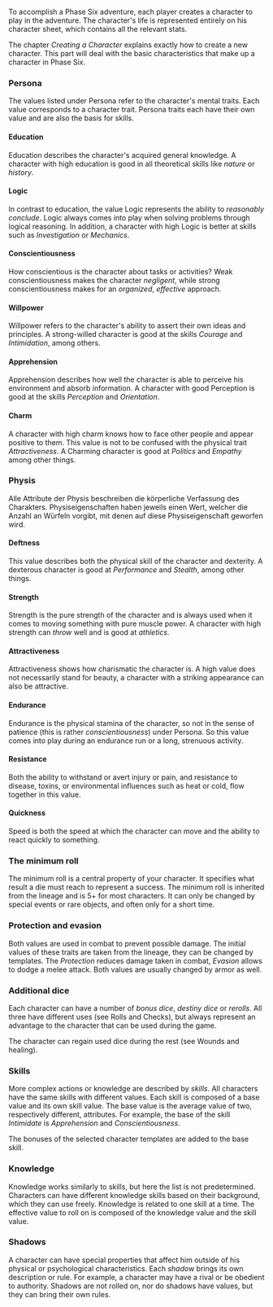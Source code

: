 To accomplish a Phase Six adventure, each player creates a character to play in the adventure. The character's life is represented entirely on his character sheet, which contains all the relevant stats.

The chapter *Creating a Character* explains exactly how to create a new character. This part will deal with the basic characteristics that make up a character in Phase Six. 

### Persona

The values listed under Persona refer to the character's mental traits. Each value corresponds to a character trait. Persona traits each have their own value and are also the basis for skills.

#### Education

Education describes the character's acquired general knowledge.  A character with high education is good in all theoretical skills like *nature* or *history*.

#### Logic

In contrast to education, the value Logic represents the ability to *reasonably conclude*. Logic always comes into play when solving problems through logical reasoning. In addition, a character with high Logic is better at skills such as *Investigation* or *Mechanics*.

#### Conscientiousness

How conscientious is the character about tasks or activities? Weak conscientiousness makes the character *negligent*, while strong conscientiousness makes for an *organized*, *effective* approach.

#### Willpower

Willpower refers to the character's ability to assert their own ideas and principles. A strong-willed character is good at the skills *Courage* and *Intimidation*, among others.

#### Apprehension

Apprehension describes how well the character is able to perceive his environment and absorb information. A character with good Perception is good at the skills *Perception* and *Orientation*.

#### Charm

A character with high charm knows how to face other people and appear positive to them. This value is not to be confused with the physical trait *Attractiveness*. A Charming character is good at *Politics* and *Empathy* among other things.


### Physis

Alle Attribute der Physis beschreiben die körperliche Verfassung des Charakters. Physiseigenschaften haben jeweils einen Wert, welcher die Anzahl an Würfeln vorgibt, mit denen auf diese Physiseigenschaft geworfen wird.

#### Deftness

This value describes both the physical skill of the character and dexterity. A dexterous character is good at *Performance* and *Stealth*, among other things.

#### Strength

Strength is the pure strength of the character and is always used when it comes to moving something with pure muscle power. A character with high strength can *throw* well and is good at *athletics*.

#### Attractiveness

Attractiveness shows how charismatic the character is. A high value does not necessarily stand for beauty, a character with a striking appearance can also be attractive.

#### Endurance

Endurance is the physical stamina of the character, so not in the sense of patience (this is rather *conscientiousness*) under Persona. So this value comes into play during an endurance run or a long, strenuous activity. 

#### Resistance

Both the ability to withstand or avert injury or pain, and resistance to disease, toxins, or environmental influences such as heat or cold, flow together in this value. 

#### Quickness

Speed is both the speed at which the character can move and the ability to react quickly to something.

### The minimum roll

The minimum roll is a central property of your character. It specifies what result a die must reach to represent a success. The minimum roll is inherited from the lineage and is 5+ for most characters. It can only be changed by special events or rare objects, and often only for a short time.

### Protection and evasion

Both values are used in combat to prevent possible damage. The initial values of these traits are taken from the lineage, they can be changed by templates. The *Protection* reduces damage taken in combat, *Evasion* allows to dodge a melee attack. Both values are usually changed by armor as well.

### Additional dice

Each character can have a number of *bonus dice*, *destiny dice* or *rerolls*. All three have different uses (see Rolls and Checks), but always represent an advantage to the character that can be used during the game. 

The character can regain used dice during the rest (see Wounds and healing).

### Skills

More complex actions or knowledge are described by *skills*. All characters have the same skills with different values. Each skill is composed of a base value and its own skill value. The base value is the average value of two, respectively different, attributes. For example, the base of the skill *Intimidate* is *Apprehension* and *Conscientiousness*. 

The bonuses of the selected character templates are added to the base skill.

### Knowledge

Knowledge works similarly to skills, but here the list is not predetermined. Characters can have different knowledge skills based on their background, which they can use freely. Knowledge is related to one skill at a time. The effective value to roll on is composed of the knowledge value and the skill value.

### Shadows

A character can have special properties that affect him outside of his physical or psychological characteristics. Each *shadow* brings its own description or rule. For example, a character may have a rival or be obedient to authority. Shadows are not rolled on, nor do shadows have values, but they can bring their own rules.
